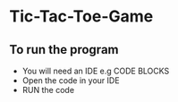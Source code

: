 # Tic-Tac-Toe-Game
## To run the program
- You will need an IDE e.g CODE BLOCKS
- Open the code in your IDE
- RUN the code
## 
